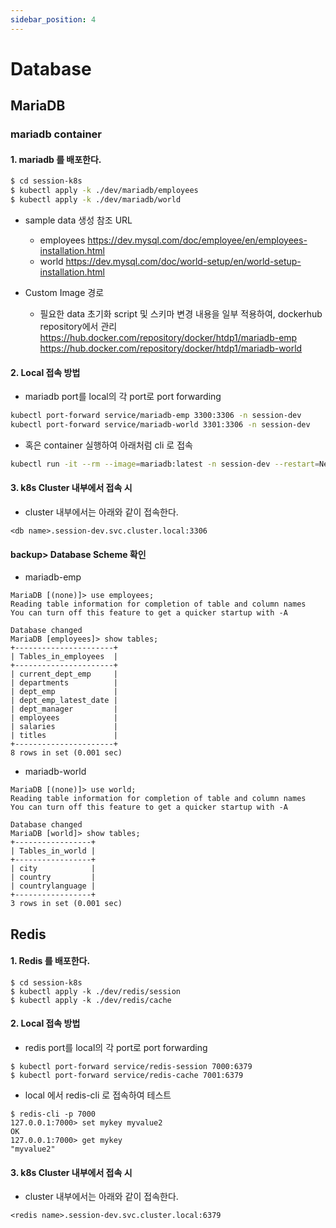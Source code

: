 ```yaml
---
sidebar_position: 4
---
```


# Database

## MariaDB

### mariadb container

#### 1. mariadb 를 배포한다.
```bash
$ cd session-k8s
$ kubectl apply -k ./dev/mariadb/employees
$ kubectl apply -k ./dev/mariadb/world
```

- sample data 생성 참조 URL
  - employees
<https://dev.mysql.com/doc/employee/en/employees-installation.html>
  - world
<https://dev.mysql.com/doc/world-setup/en/world-setup-installation.html>

- Custom Image 경로
  - 필요한 data 초기화 script 및 스키마 변경 내용을 일부 적용하여, dockerhub repository에서 관리
<https://hub.docker.com/repository/docker/htdp1/mariadb-emp>
<https://hub.docker.com/repository/docker/htdp1/mariadb-world>

#### 2. Local 접속 방법
- mariadb port를 local의 각 port로 port forwarding
```bash
kubectl port-forward service/mariadb-emp 3300:3306 -n session-dev
kubectl port-forward service/mariadb-world 3301:3306 -n session-dev
```
- 혹은 container 실행하여 아래처럼 cli 로 접속
```bash
kubectl run -it --rm --image=mariadb:latest -n session-dev --restart=Never mysql-client -- mysql -h mariadb-<db name> -pskcc
```

#### 3. k8s Cluster 내부에서 접속 시
- cluster 내부에서는 아래와 같이 접속한다.
```
<db name>.session-dev.svc.cluster.local:3306
```

#### backup> Database Scheme 확인
-  mariadb-emp
```
MariaDB [(none)]> use employees;
Reading table information for completion of table and column names
You can turn off this feature to get a quicker startup with -A

Database changed
MariaDB [employees]> show tables;
+----------------------+
| Tables_in_employees  |
+----------------------+
| current_dept_emp     |
| departments          |
| dept_emp             |
| dept_emp_latest_date |
| dept_manager         |
| employees            |
| salaries             |
| titles               |
+----------------------+
8 rows in set (0.001 sec)
```

- mariadb-world
```
MariaDB [(none)]> use world;
Reading table information for completion of table and column names
You can turn off this feature to get a quicker startup with -A

Database changed
MariaDB [world]> show tables;
+-----------------+
| Tables_in_world |
+-----------------+
| city            |
| country         |
| countrylanguage |
+-----------------+
3 rows in set (0.001 sec)
```

## Redis

#### 1. Redis 를 배포한다.
```
$ cd session-k8s
$ kubectl apply -k ./dev/redis/session
$ kubectl apply -k ./dev/redis/cache
```

#### 2. Local 접속 방법
- redis port를 local의 각 port로 port forwarding
```
$ kubectl port-forward service/redis-session 7000:6379
$ kubectl port-forward service/redis-cache 7001:6379
```
- local 에서 redis-cli 로 접속하여 테스트
```
$ redis-cli -p 7000
127.0.0.1:7000> set mykey myvalue2
OK
127.0.0.1:7000> get mykey
"myvalue2"
```

#### 3. k8s Cluster 내부에서 접속 시
- cluster 내부에서는 아래와 같이 접속한다.
```
<redis name>.session-dev.svc.cluster.local:6379
```


